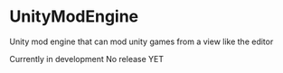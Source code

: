 # UnityModEngine
Unity mod engine that can mod unity games from a view like the editor


Currently in development No release YET
